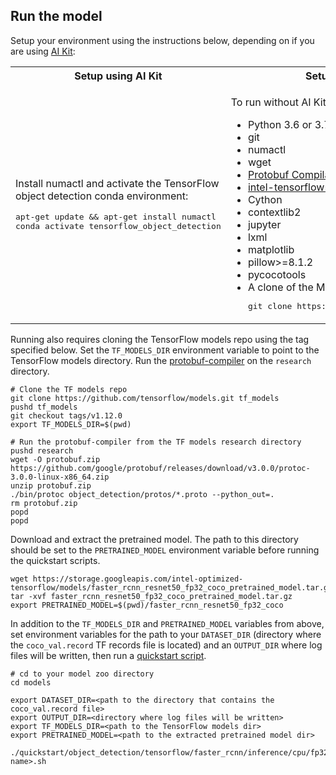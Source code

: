 <!--- 50. AI Kit -->
## Run the model

Setup your environment using the instructions below, depending on if you are
using [AI Kit](/docs/general/tensorflow/AIKit.md):

<table>
  <tr>
    <th>Setup using AI Kit</th>
    <th>Setup without AI Kit</th>
  </tr>
  <tr>
    <td>
      <p>Install numactl and activate the TensorFlow object detection conda environment:</p>
      <pre>apt-get update && apt-get install numactl<br>conda activate tensorflow_object_detection</pre>
    </td>
    <td>
      <p>To run without AI Kit you will need:</p>
      <ul>
        <li>Python 3.6 or 3.7
        <li>git
        <li>numactl
        <li>wget
        <li><a href="https://github.com/tensorflow/models/blob/v1.12.0/research/object_detection/g3doc/installation.md#protobuf-compilation">Protobuf Compilation</a>
        <li><a href="https://pypi.org/project/intel-tensorflow/1.15.2/">intel-tensorflow==1.15.2</a>
        <li>Cython
        <li>contextlib2
        <li>jupyter
        <li>lxml
        <li>matplotlib
        <li>pillow>=8.1.2
        <li>pycocotools
        <li>A clone of the Model Zoo repo<br />
        <pre>git clone https://github.com/IntelAI/models.git</pre>
      </ul>
    </td>
  </tr>
</table>

Running <model name> <precision> <mode> also requires cloning the TensorFlow
models repo using the tag specified below. Set the `TF_MODELS_DIR` environment
variable to point to the TensorFlow models directory. Run the
[protobuf-compiler](https://github.com/tensorflow/models/blob/v1.12.0/research/object_detection/g3doc/installation.md#protobuf-compilation)
on the `research` directory.
```
# Clone the TF models repo
git clone https://github.com/tensorflow/models.git tf_models
pushd tf_models
git checkout tags/v1.12.0
export TF_MODELS_DIR=$(pwd)

# Run the protobuf-compiler from the TF models research directory
pushd research
wget -O protobuf.zip https://github.com/google/protobuf/releases/download/v3.0.0/protoc-3.0.0-linux-x86_64.zip
unzip protobuf.zip
./bin/protoc object_detection/protos/*.proto --python_out=.
rm protobuf.zip
popd
popd
```

Download and extract the pretrained model. The path to this directory
should be set to the `PRETRAINED_MODEL` environment variable before
running the quickstart scripts.
```
wget https://storage.googleapis.com/intel-optimized-tensorflow/models/faster_rcnn_resnet50_fp32_coco_pretrained_model.tar.gz
tar -xvf faster_rcnn_resnet50_fp32_coco_pretrained_model.tar.gz
export PRETRAINED_MODEL=$(pwd)/faster_rcnn_resnet50_fp32_coco
```

In addition to the `TF_MODELS_DIR` and `PRETRAINED_MODEL` variables from
above, set environment variables for the path to your `DATASET_DIR` (directory
where the `coco_val.record` TF records file is located)  and an `OUTPUT_DIR`
where log files will be written, then run a [quickstart script](#quick-start-scripts).
```
# cd to your model zoo directory
cd models

export DATASET_DIR=<path to the directory that contains the coco_val.record file>
export OUTPUT_DIR=<directory where log files will be written>
export TF_MODELS_DIR=<path to the TensorFlow models dir>
export PRETRAINED_MODEL=<path to the extracted pretrained model dir>

./quickstart/object_detection/tensorflow/faster_rcnn/inference/cpu/fp32/<script name>.sh
```
